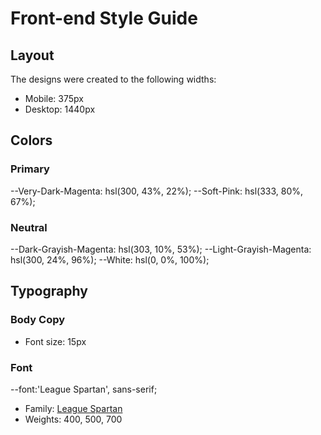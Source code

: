 # Front-end Style Guide

## Layout

The designs were created to the following widths:

- Mobile: 375px
- Desktop: 1440px

## Colors

### Primary

--Very-Dark-Magenta: hsl(300, 43%, 22%);
--Soft-Pink: hsl(333, 80%, 67%);

### Neutral

--Dark-Grayish-Magenta: hsl(303, 10%, 53%);
--Light-Grayish-Magenta: hsl(300, 24%, 96%);
--White: hsl(0, 0%, 100%);

## Typography

### Body Copy

- Font size: 15px

### Font
--font:'League Spartan', sans-serif;
- Family: [League Spartan](https://fonts.google.com/specimen/League+Spartan)
- Weights: 400, 500, 700
